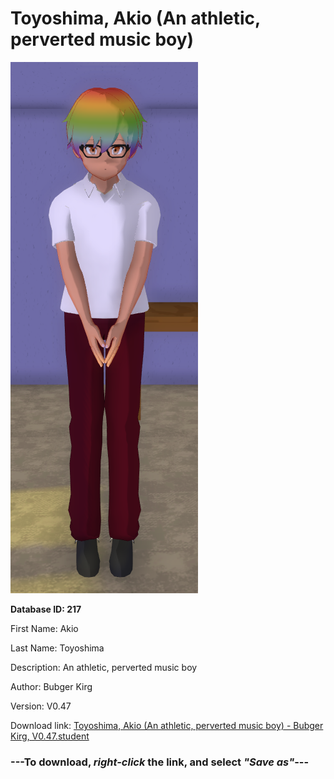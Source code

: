 # Toyoshima, Akio (An athletic, perverted music boy)

<img src="https://raw.githubusercontent.com/Arbiter1223/Daigaku-Gurashi-Custom-Students/master/Students/Files/Toyoshima%2C%20Akio%20(An%20athletic%2C%20perverted%20music%20boy).png" title="Toyoshima, Akio (An athletic, perverted music boy) - Bubger Kirg, V0.47">

**Database ID: 217**

First Name: Akio

Last Name: Toyoshima

Description: An athletic, perverted music boy

Author: Bubger Kirg

Version: V0.47

Download link: <a href="https://raw.githubusercontent.com/Arbiter1223/Daigaku-Gurashi-Custom-Students/master/Students/Files/Toyoshima%2C%20Akio%20(An%20athletic%2C%20perverted%20music%20boy)%20-%20Bubger%20Kirg%2C%20V0.47.student">Toyoshima, Akio (An athletic, perverted music boy) - Bubger Kirg, V0.47.student</a>

### ---**To download, _right-click_ the link, and select _"Save as"_**---
